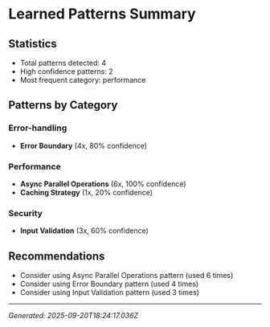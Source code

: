 # Learned Patterns Summary

## Statistics
- Total patterns detected: 4
- High confidence patterns: 2
- Most frequent category: performance

## Patterns by Category


### Error-handling
- **Error Boundary** (4x, 80% confidence)


### Performance
- **Async Parallel Operations** (6x, 100% confidence)
- **Caching Strategy** (1x, 20% confidence)


### Security
- **Input Validation** (3x, 60% confidence)


## Recommendations
- Consider using Async Parallel Operations pattern (used 6 times)
- Consider using Error Boundary pattern (used 4 times)
- Consider using Input Validation pattern (used 3 times)

---
*Generated: 2025-09-20T18:24:17.036Z*

